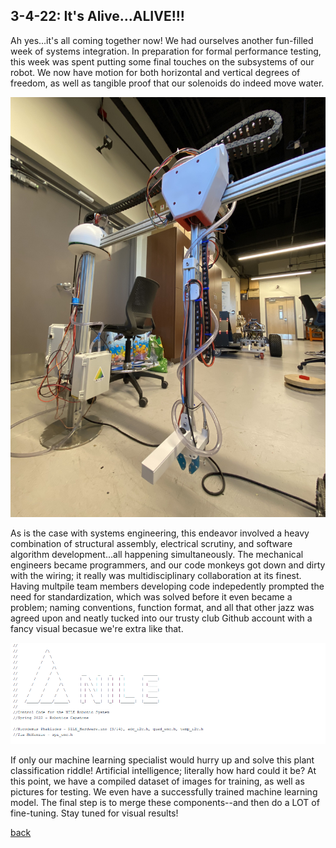 ## 3-4-22: It's Alive...ALIVE!!!

Ah yes...it's all coming together now! We had ourselves another fun-filled week of systems integration. In preparation for formal performance testing, this week was spent putting some final touches on the subsystems of our robot. We now have motion for both horizontal and vertical degrees of freedom, as well as tangible proof that our solenoids do indeed move water.

![Nile_Robot_Pose](./../assets/nile_robot_epic.png)

As is the case with systems engineering, this endeavor involved a heavy combination of structural assembly, electrical scrutiny, and software algorithm development...all happening simultaneously. The mechanical engineers became programmers, and our code monkeys got down and dirty with the wiring; it really was multidisciplinary collaboration at its finest. Having multpile team members developing code indepedently prompted the need for standardization, which was solved before it even became a problem; naming conventions, function format, and all that other jazz was agreed upon and neatly tucked into our trusty club Github account with a fancy visual becasue we're extra like that.

![Nile_code_logo](./../assets/nile_code_log.png)

If only our machine learning specialist would hurry up and solve this plant classification riddle! Artificial intelligence; literally how hard could it be? At this point, we have a compiled dataset of images for training, as well as pictures for testing. We even have a successfully trained machine learning model. The final step is to merge these components--and then do a LOT of fine-tuning. Stay tuned for visual results!

[back](./..)
